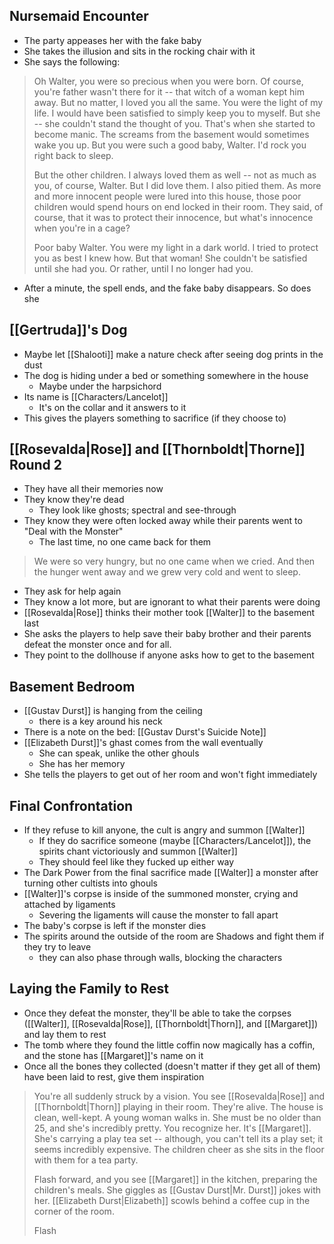 ## Nursemaid Encounter
- The party appeases her with the fake baby
- She takes the illusion and sits in the rocking chair with it
- She says the following:

>Oh Walter, you were so precious when you were born. Of course, you're father wasn't there for it -- that witch of a woman kept him away. But no matter, I loved you all the same. You were the light of my life. I would have been satisfied to simply keep you to myself.
>But she -- she couldn't stand the thought of you. That's when she started to become manic. The screams from the basement would sometimes wake you up. But you were such a good baby, Walter. I'd rock you right back to sleep.
>
>But the other children. I always loved them as well -- not as much as you, of course, Walter. But I did love them. I also pitied them. As more and more innocent people were lured into this house, those poor children would spend hours on end locked in their room. They said, of course, that it was to protect their innocence, but what's innocence when you're in a cage?
>
>Poor baby Walter. You were my light in a dark world. I tried to protect you as best I knew how. But that woman! She couldn't be satisfied until she had you. Or rather, until I no longer had you.

- After a minute, the spell ends, and the fake baby disappears. So does she

## [[Gertruda]]'s Dog
- Maybe let [[Shalooti]] make a nature check after seeing dog prints in the dust
- The dog is hiding under a bed or something somewhere in the house
	- Maybe under the harpsichord
- Its name is [[Characters/Lancelot]]
	- It's on the collar and it answers to it
- This gives the players something to sacrifice (if they choose to)

## [[Rosevalda|Rose]] and [[Thornboldt|Thorne]] Round 2
- They have all their memories now
- They know they're dead
	- They look like ghosts; spectral and see-through
- They know they were often locked away while their parents went to "Deal with the Monster"
	- The last time, no one came back for them
 
>We were so very hungry, but no one came when we cried. And then the hunger went away and we grew very cold and went to sleep.

- They ask for help again
- They know a lot more, but are ignorant to what their parents were doing
- [[Rosevalda|Rose]] thinks their mother took [[Walter]] to the basement last
- She asks the players to help save their baby brother and their parents defeat the monster once and for all.
- They point to the dollhouse if anyone asks how to get to the basement

## Basement Bedroom
- [[Gustav Durst]] is hanging from the ceiling
	- there is a key around his neck
- There is a note on the bed: [[Gustav Durst's Suicide Note]]
- [[Elizabeth Durst]]'s ghast comes from the wall eventually
	- She can speak, unlike the other ghouls
	- She has her memory
- She tells the players to get out of her room and won't fight immediately

## Final Confrontation
- If they refuse to kill anyone, the cult is angry and summon [[Walter]]
	- If they do sacrifice someone (maybe [[Characters/Lancelot]]), the spirits chant victoriously and summon [[Walter]]
	- They should feel like they fucked up either way
- The Dark Power from the final sacrifice made [[Walter]] a monster after turning other cultists into ghouls
- [[Walter]]'s corpse is inside of the summoned monster, crying and attached by ligaments
	- Severing the ligaments will cause the monster to fall apart
- The baby's corpse is left if the monster dies
- The spirits around the outside of the room are Shadows and fight them if they try to leave
	- they can also phase through walls, blocking the characters

## Laying the Family to Rest
- Once they defeat the monster, they'll be able to take the corpses ([[Walter]], [[Rosevalda|Rose]], [[Thornboldt|Thorn]], and [[Margaret]]) and lay them to rest
- The tomb where they found the little coffin now magically has a coffin, and the stone has [[Margaret]]'s name on it
- Once all the bones they collected (doesn't matter if they get all of them) have been laid to rest, give them inspiration

>You're all suddenly struck by a vision. You see [[Rosevalda|Rose]] and [[Thornboldt|Thorn]] playing in their room. They're alive. The house is clean, well-kept. A young woman walks in. She must be no older than 25, and she's incredibly pretty. You recognize her. It's [[Margaret]]. She's carrying a play tea set -- although, you can't tell its a play set; it seems incredibly expensive. The children cheer as she sits in the floor with them for a tea party.
>
>Flash forward, and you see [[Margaret]] in the kitchen, preparing the children's meals. She giggles as [[Gustav Durst|Mr. Durst]] jokes with her. [[Elizabeth Durst|Elizabeth]] scowls behind a coffee cup in the corner of the room.
>
>Flash